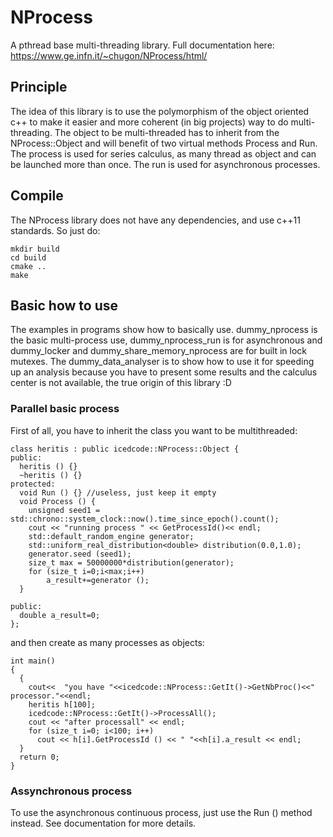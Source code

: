 # NProcess
A pthread base multi-threading library. Full documentation here: https://www.ge.infn.it/~chugon/NProcess/html/

## Principle
The idea of this library is to use the polymorphism of the object oriented c++ to make it easier and more coherent (in big projects) way to do multi-threading. The object to be multi-threaded has to inherit from the NProcess::Object and will benefit of two virtual methods Process and Run. The process is used for series calculus, as many thread as object and can be launched more than once. The run is used for asynchronous processes.

## Compile
The NProcess library does not have any dependencies, and use c++11 standards. So just do:

    mkdir build
    cd build
    cmake ..
    make

## Basic how to use
The examples in programs show how to basically use. dummy_nprocess is the basic multi-process use, dummy_nprocess_run is for asynchronous and dummy_locker and dummy_share_memory_nprocess are for built in lock mutexes. The dummy_data_analyser is to show how to use it for speeding up an analysis because you have to present some results and the calculus center is not available, the true origin of this library :D

### Parallel basic process
First of all, you have to inherit the class you want to be multithreaded:

    class heritis : public icedcode::NProcess::Object {
    public:
      heritis () {}
      ~heritis () {}
    protected:
      void Run () {} //useless, just keep it empty
      void Process () {
        unsigned seed1 = std::chrono::system_clock::now().time_since_epoch().count();
        cout << "running process " << GetProcessId()<< endl;
        std::default_random_engine generator;
        std::uniform_real_distribution<double> distribution(0.0,1.0);
        generator.seed (seed1);
        size_t max = 50000000*distribution(generator);
        for (size_t i=0;i<max;i++)
            a_result+=generator ();
      }

    public:
      double a_result=0;
    };

and then create as many processes as objects:

    int main()
    {
      {
        cout<<  "you have "<<icedcode::NProcess::GetIt()->GetNbProc()<<" processor."<<endl;
        heritis h[100];
        icedcode::NProcess::GetIt()->ProcessAll();
        cout << "after processall" << endl;
        for (size_t i=0; i<100; i++)
          cout << h[i].GetProcessId () << " "<<h[i].a_result << endl;
      }
      return 0;
    }

### Assynchronous process
To use the asynchronous continuous process, just use the Run () method instead. See documentation for more details.






